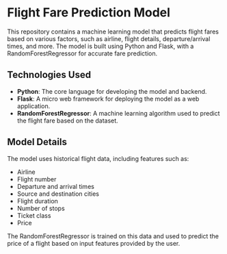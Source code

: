 
# Flight Fare Prediction Model

This repository contains a machine learning model that predicts flight fares based on various factors, such as airline, flight details, departure/arrival times, and more. The model is built using Python and Flask, with a RandomForestRegressor for accurate fare prediction.

## Technologies Used
- **Python**: The core language for developing the model and backend.
- **Flask**: A micro web framework for deploying the model as a web application.
- **RandomForestRegressor**: A machine learning algorithm used to predict the flight fare based on the dataset.

## Model Details
The model uses historical flight data, including features such as:
- Airline
- Flight number
- Departure and arrival times
- Source and destination cities
- Flight duration
- Number of stops
- Ticket class
- Price

The RandomForestRegressor is trained on this data and used to predict the price of a flight based on input features provided by the user.
